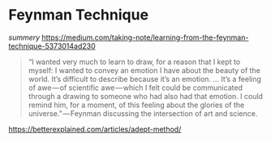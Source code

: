# Feynman Technique
*summery*
https://medium.com/taking-note/learning-from-the-feynman-technique-5373014ad230

> “I wanted very much to learn to draw, for a reason that I kept to myself: I wanted to convey an emotion I have about the beauty of the world. It’s difficult to describe because it’s an emotion. … It’s a feeling of awe — of scientific awe — which I felt could be communicated through a drawing to someone who had also had that emotion. I could remind him, for a moment, of this feeling about the glories of the universe.” — Feynman discussing the intersection of art and science.


https://betterexplained.com/articles/adept-method/